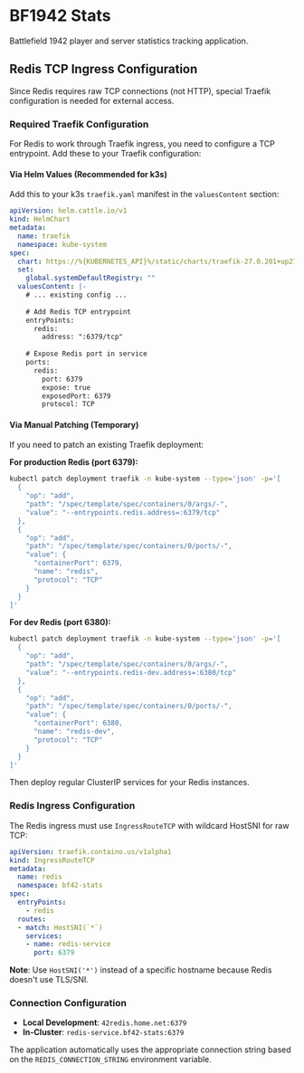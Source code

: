 # BF1942 Stats

Battlefield 1942 player and server statistics tracking application.

## Redis TCP Ingress Configuration

Since Redis requires raw TCP connections (not HTTP), special Traefik configuration is needed for external access.

### Required Traefik Configuration

For Redis to work through Traefik ingress, you need to configure a TCP entrypoint. Add these to your Traefik configuration:

#### Via Helm Values (Recommended for k3s)

Add this to your k3s `traefik.yaml` manifest in the `valuesContent` section:

```yaml
apiVersion: helm.cattle.io/v1
kind: HelmChart
metadata:
  name: traefik
  namespace: kube-system
spec:
  chart: https://%{KUBERNETES_API}%/static/charts/traefik-27.0.201+up27.0.2.tgz
  set:
    global.systemDefaultRegistry: ""
  valuesContent: |-
    # ... existing config ...
    
    # Add Redis TCP entrypoint
    entryPoints:
      redis:
        address: ":6379/tcp"
    
    # Expose Redis port in service
    ports:
      redis:
        port: 6379
        expose: true
        exposedPort: 6379
        protocol: TCP
```

#### Via Manual Patching (Temporary)
If you need to patch an existing Traefik deployment:

**For production Redis (port 6379):**
```bash
kubectl patch deployment traefik -n kube-system --type='json' -p='[
  {
    "op": "add",
    "path": "/spec/template/spec/containers/0/args/-",
    "value": "--entrypoints.redis.address=:6379/tcp"
  },
  {
    "op": "add",
    "path": "/spec/template/spec/containers/0/ports/-",
    "value": {
      "containerPort": 6379,
      "name": "redis",
      "protocol": "TCP"
    }
  }
]'
```

**For dev Redis (port 6380):**
```bash
kubectl patch deployment traefik -n kube-system --type='json' -p='[
  {
    "op": "add",
    "path": "/spec/template/spec/containers/0/args/-",
    "value": "--entrypoints.redis-dev.address=:6380/tcp"
  },
  {
    "op": "add",
    "path": "/spec/template/spec/containers/0/ports/-",
    "value": {
      "containerPort": 6380,
      "name": "redis-dev",
      "protocol": "TCP"
    }
  }
]'
```

Then deploy regular ClusterIP services for your Redis instances.

### Redis Ingress Configuration

The Redis ingress must use `IngressRouteTCP` with wildcard HostSNI for raw TCP:

```yaml
apiVersion: traefik.containo.us/v1alpha1
kind: IngressRouteTCP
metadata:
  name: redis
  namespace: bf42-stats
spec:
  entryPoints:
    - redis
  routes:
  - match: HostSNI(`*`)
    services:
    - name: redis-service
      port: 6379
```

**Note**: Use `HostSNI('*')` instead of a specific hostname because Redis doesn't use TLS/SNI.

### Connection Configuration

- **Local Development**: `42redis.home.net:6379`
- **In-Cluster**: `redis-service.bf42-stats:6379`

The application automatically uses the appropriate connection string based on the `REDIS_CONNECTION_STRING` environment variable.